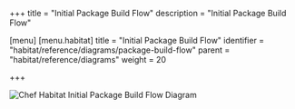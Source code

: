 +++
title = "Initial Package Build Flow"
description = "Initial Package Build Flow"

[menu]
  [menu.habitat]
    title = "Initial Package Build Flow"
    identifier = "habitat/reference/diagrams/package-build-flow"
    parent = "habitat/reference/diagrams"
    weight = 20

+++

![Chef Habitat Initial Package Build Flow Diagram](/images/habitat-initial-package-build-flow.png)

